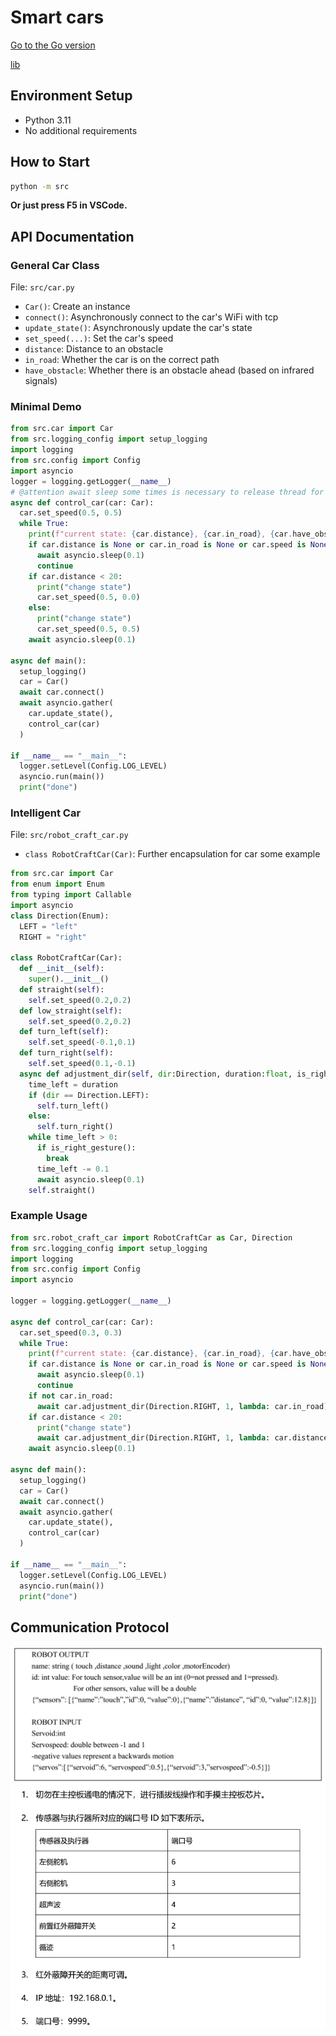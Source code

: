 # Smart cars

[Go to the Go version](https://github.com/DrinkLessMilkTea/robot_car)

[lib](https://github.com/King-sj/CarRobot/tree/lib)

## Environment Setup

- Python 3.11
- No additional requirements

## How to Start

```sh
python -m src
```

**Or just press F5 in VSCode.**

## API Documentation

### General Car Class

File: `src/car.py`

- `Car()`: Create an instance
- `connect()`: Asynchronously connect to the car's WiFi with tcp
- `update_state()`: Asynchronously update the car's state
- `set_speed(...)`: Set the car's speed
- `distance`: Distance to an obstacle
- `in_road`: Whether the car is on the correct path
- `have_obstacle`: Whether there is an obstacle ahead (based on infrared signals)

### Minimal Demo

```py
from src.car import Car
from src.logging_config import setup_logging
import logging
from src.config import Config
import asyncio
logger = logging.getLogger(__name__)
# @attention await sleep some times is necessary to release thread for other coroutine.
async def control_car(car: Car):
  car.set_speed(0.5, 0.5)
  while True:
    print(f"current state: {car.distance}, {car.in_road}, {car.have_obstacle}")
    if car.distance is None or car.in_road is None or car.speed is None:
      await asyncio.sleep(0.1)
      continue
    if car.distance < 20:
      print("change state")
      car.set_speed(0.5, 0.0)
    else:
      print("change state")
      car.set_speed(0.5, 0.5)
    await asyncio.sleep(0.1)

async def main():
  setup_logging()
  car = Car()
  await car.connect()
  await asyncio.gather(
    car.update_state(),
    control_car(car)
  )

if __name__ == "__main__":
  logger.setLevel(Config.LOG_LEVEL)
  asyncio.run(main())
  print("done")
```

### Intelligent Car

File: `src/robot_craft_car.py`

- `class RobotCraftCar(Car)`: Further encapsulation for car
some example
```py
from src.car import Car
from enum import Enum
from typing import Callable
import asyncio
class Direction(Enum):
  LEFT = "left"
  RIGHT = "right"

class RobotCraftCar(Car):
  def __init__(self):
    super().__init__()
  def straight(self):
    self.set_speed(0.2,0.2)
  def low_straight(self):
    self.set_speed(0.2,0.2)
  def turn_left(self):
    self.set_speed(-0.1,0.1)
  def turn_right(self):
    self.set_speed(0.1,-0.1)
  async def adjustment_dir(self, dir:Direction, duration:float, is_right_gesture:Callable):
    time_left = duration
    if (dir == Direction.LEFT):
      self.turn_left()
    else:
      self.turn_right()
    while time_left > 0:
      if is_right_gesture():
        break
      time_left -= 0.1
      await asyncio.sleep(0.1)
    self.straight()
```
### Example Usage

```py
from src.robot_craft_car import RobotCraftCar as Car, Direction
from src.logging_config import setup_logging
import logging
from src.config import Config
import asyncio

logger = logging.getLogger(__name__)

async def control_car(car: Car):
  car.set_speed(0.3, 0.3)
  while True:
    print(f"current state: {car.distance}, {car.in_road}, {car.have_obstacle}")
    if car.distance is None or car.in_road is None or car.speed is None:
      await asyncio.sleep(0.1)
      continue
    if not car.in_road:
      await car.adjustment_dir(Direction.RIGHT, 1, lambda: car.in_road)
    if car.distance < 20:
      print("change state")
      await car.adjustment_dir(Direction.RIGHT, 1, lambda: car.distance is not None and car.distance > 40)
    await asyncio.sleep(0.1)

async def main():
  setup_logging()
  car = Car()
  await car.connect()
  await asyncio.gather(
    car.update_state(),
    control_car(car)
  )

if __name__ == "__main__":
  logger.setLevel(Config.LOG_LEVEL)
  asyncio.run(main())
  print("done")
```

## Communication Protocol

![Protocol Diagram 1](image-1.png)
![Protocol Diagram 2](image.png)

